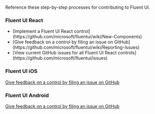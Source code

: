 Reference these step-by-step processes for contributing to Fluent UI.

### Fluent UI React

<ul class="md-list--flex">
  <li class="mdut--full">[Implement a Fluent UI React control](https://github.com/microsoft/fluentui/wiki/New-Components)</li>
  <li class="mdut--full">[Give feedback on a control by filing an issue on GitHub](https://github.com/microsoft/fluentui/wiki/Reporting-Issues)</li>
  <li class="mdut--full">[View current GitHub issues for all Fluent UI React controls](https://github.com/microsoft/fluentui/issues)</li>
</ul>

### Fluent UI iOS

[Give feedback on a control by filing an issue on GitHub](https://github.com/OfficeDev/ui-fabric-ios/issues)

### Fluent UI Android

[Give feedback on a control by filing an issue on GitHub](https://github.com/OfficeDev/ui-fabric-android/issues)
